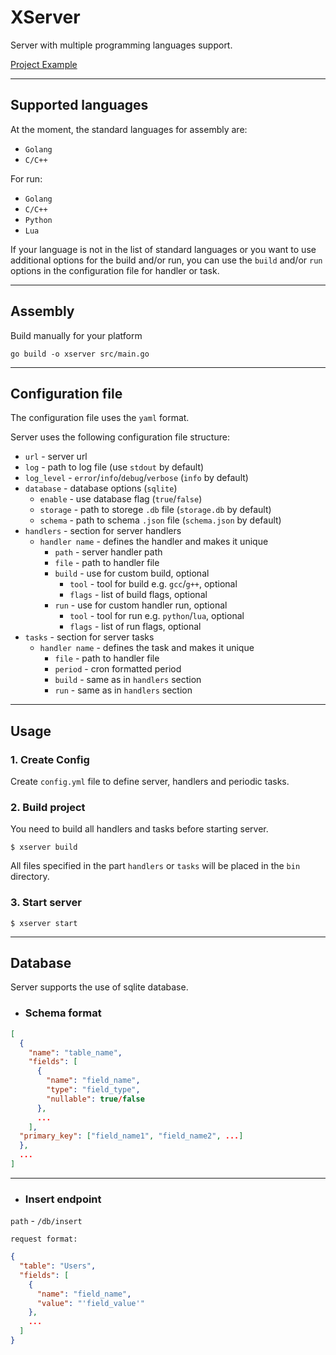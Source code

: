 # XServer
Server with multiple programming languages support.

[Project Example](/example/)
___
## Supported languages
At the moment, the standard languages for assembly are:
- `Golang`
- `C/C++`

For run:
- `Golang`
- `C/C++`
- `Python`
- `Lua`

If your language is not in the list of standard languages or you want to use additional options for the build and/or run, you can use the `build` and/or `run` options in the configuration file for handler or task.
___
## Assembly
Build manually for your platform
```shell
go build -o xserver src/main.go
```
___
## Configuration file
The configuration file uses the `yaml` format.

Server uses the following configuration file structure:
- `url` - server url
- `log` - path to log file (use `stdout` by default)
- `log_level` - `error`/`info`/`debug`/`verbose` (`info` by default)
- `database` - database options (`sqlite`)
  - `enable` - use database flag (`true`/`false`)
  - `storage` - path to storege `.db` file (`storage.db` by default)
  - `schema` - path to schema `.json` file (`schema.json` by default)
- `handlers` - section for server handlers
  - `handler name` - defines the handler and makes it unique
    - `path` - server handler path
    - `file` - path to handler file
    - `build` - use for custom build, optional
      - `tool` - tool for build e.g. `gcc`/`g++`, optional
      - `flags` -  list of build flags, optional
    - `run` - use for custom handler run, optional
      - `tool` - tool for run e.g. `python`/`lua`, optional
      - `flags` -  list of run flags, optional
- `tasks` - section for server tasks
  - `handler name` - defines the task and makes it unique
    - `file` - path to handler file
    - `period` - cron formatted period
    - `build` - same as in `handlers` section
    - `run` - same as in `handlers` section
___
## Usage
### 1. Create Config
Create `config.yml` file to define server, handlers and periodic tasks.

### 2. Build project
You need to build all handlers and tasks before starting server.
```shell
$ xserver build
```
All files specified in the part `handlers` or `tasks` will be placed in the `bin` directory.

### 3. Start server
```shell
$ xserver start
```
___
## Database
Server supports the use of sqlite database.

- ### Schema format
```json
[
  {
    "name": "table_name",
    "fields": [
      {
        "name": "field_name",
        "type": "field_type",
        "nullable": true/false
      },
      ...
    ],
  "primary_key": ["field_name1", "field_name2", ...]
  },
  ...
]
```
___
- ### Insert endpoint
`path` - `/db/insert`

`request format:`
```json
{
  "table": "Users",
  "fields": [
    {
      "name": "field_name",
      "value": "'field_value'"
    },
    ...
  ]
}
```